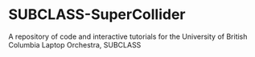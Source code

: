 SUBCLASS-SuperCollider
======================

A repository of code and interactive tutorials for the University of British Columbia Laptop Orchestra, SUBCLASS 
